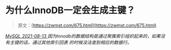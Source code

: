 <!--yml
category: 未分类
date: 0001-01-01 00:00:00
-->

# 为什么InnoDB一定会生成主键？

> 原文：[https://zwmst.com/675.html](https://zwmst.com/675.html)

   [ *MySQL* ](https://zwmst.com/mysql)*[ <time datetime="2021-08-14T07:53:26+08:00"> 2021-08-13 </time> ](https://zwmst.com/675.html)  因为Innodb的数据结构是通过聚簇索引组织起来的，如果没有主键的话，通过其他索引回表 的时候没法查到相应的数据行。*